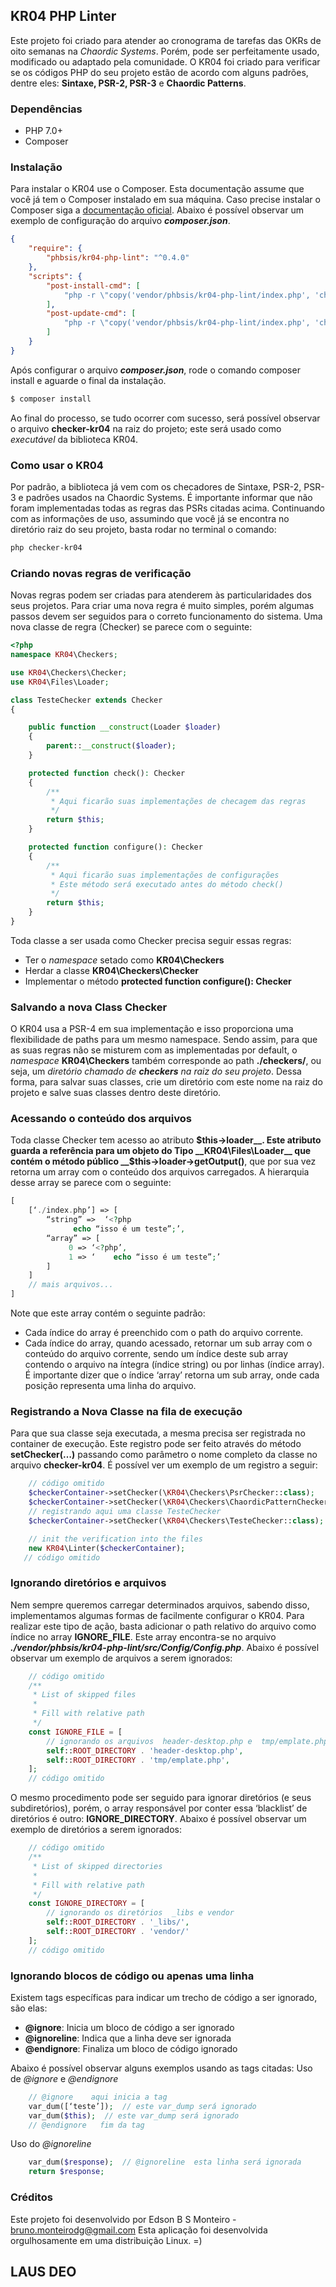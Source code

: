 ## KR04 PHP Linter

Este projeto foi criado para atender ao cronograma de tarefas das OKRs de oito semanas na *Chaordic Systems*. Porém, pode ser perfeitamente usado, modificado ou adaptado pela comunidade.
O KR04 foi criado para verificar se os códigos PHP do seu projeto estão de acordo com alguns padrões, dentre eles: __Sintaxe, PSR-2, PSR-3__ e __Chaordic Patterns__.

### Dependências

- PHP 7.0+
- Composer

### Instalação

Para instalar o KR04 use o Composer. Esta documentação assume que você já tem o Composer instalado em sua máquina. Caso precise instalar o Composer siga a [documentação oficial](https://getcomposer.org/).
Abaixo é possível observar um exemplo de configuração do arquivo *__composer.json__*.

```json
{
    "require": {
        "phbsis/kr04-php-lint": "^0.4.0"
    },
    "scripts": {
        "post-install-cmd": [
            "php -r \"copy('vendor/phbsis/kr04-php-lint/index.php', 'checker-kr04');\""
        ],
        "post-update-cmd": [
            "php -r \"copy('vendor/phbsis/kr04-php-lint/index.php', 'checker-kr04');\""
        ]
    }
}
```
Após configurar o arquivo *__composer.json__*, rode o comando composer install e aguarde o final da instalação.
```bash
$ composer install
```
Ao final do processo, se tudo ocorrer com sucesso, será possível observar o arquivo __checker-kr04__ na raiz do projeto; este será usado como *executável* da biblioteca KR04.

### Como usar o KR04

Por padrão, a biblioteca já vem com os checadores de Sintaxe, PSR-2, PSR-3 e padrões usados na Chaordic Systems. É importante informar que não foram implementadas todas as regras das PSRs citadas acima. Continuando com as informações de uso, assumindo que você já se encontra no diretório raiz do seu projeto, basta rodar no terminal o comando:
```bash
php checker-kr04
```

### Criando novas regras de verificação

Novas regras podem ser criadas para atenderem às particularidades dos seus projetos. Para criar uma nova regra é muito simples, porém algumas passos devem ser seguidos para o correto funcionamento do sistema. Uma nova classe de regra (Checker) se parece com o seguinte:
```php
<?php
namespace KR04\Checkers;

use KR04\Checkers\Checker;
use KR04\Files\Loader;

class TesteChecker extends Checker
{

    public function __construct(Loader $loader)
    {
        parent::__construct($loader);
    }

    protected function check(): Checker
    {
        /**
         * Aqui ficarão suas implementações de checagem das regras
         */
        return $this;
    }

    protected function configure(): Checker
    {
        /**
         * Aqui ficarão suas implementações de configurações
         * Este método será executado antes do método check()
         */
        return $this;
    }
}
```
Toda classe a ser usada como Checker precisa seguir essas regras:
- Ter o *namespace* setado como __KR04\Checkers__
- Herdar a classe __KR04\Checkers\Checker__
- Implementar o método __protected function configure(): Checker__

### Salvando a nova Class Checker

O KR04 usa a PSR-4 em sua implementação e isso proporciona uma flexibilidade de paths para um mesmo namespace. Sendo assim, para que as suas regras não se misturem com as implementadas por default, o *namespace* __KR04\Checkers__ também corresponde ao path __./checkers/__, ou seja, um *diretório chamado de __checkers__ na raiz do seu projeto*. Dessa forma, para salvar suas classes, crie um diretório com este  nome na raiz do projeto e salve suas classes dentro deste diretório.

### Acessando o conteúdo dos arquivos

Toda classe Checker tem acesso ao atributo __$this->loader__. Este atributo guarda a referência para um objeto do Tipo __KR04\Files\Loader__ que contém o método público __$this->loader->getOutput()__, que por sua vez retorna um array com o conteúdo dos arquivos carregados. A hierarquia desse array se parece com o seguinte:
```php
[
    [‘./index.php’] => [
        “string” =>  ‘<?php
              echo “isso é um teste”;’,
        “array” => [
             0 => ‘<?php’,
             1 => ‘    echo “isso é um teste”;’
        ]
    ]
    // mais arquivos...
]
```
Note que este array contém o seguinte padrão:
- Cada índice do array é preenchido com o path do arquivo corrente.
- Cada índice do array, quando acessado, retornar um sub array com o conteúdo do arquivo corrente, sendo um índice deste sub array contendo o arquivo na íntegra (índice string) ou por linhas (índice array). É importante dizer que o índice ‘array’ retorna um sub array, onde cada posição representa uma linha do arquivo.

### Registrando a Nova Classe na fila de execução

Para que sua classe seja executada, a mesma precisa ser registrada no container de execução. Este registro pode ser feito através do método __setChecker(…)__ passando como parâmetro o nome completo da classe no arquivo __checker-kr04__. É possível ver um exemplo de um registro a seguir:
```php
    // código omitido
    $checkerContainer->setChecker(\KR04\Checkers\PsrChecker::class);
    $checkerContainer->setChecker(\KR04\Checkers\ChaordicPatternChecker::class);
    // registrando aqui uma classe TesteChecker
    $checkerContainer->setChecker(\KR04\Checkers\TesteChecker::class);

    // init the verification into the files
    new KR04\Linter($checkerContainer);
   // código omitido
```

### Ignorando diretórios e arquivos

Nem sempre queremos carregar determinados arquivos, sabendo disso, implementamos algumas formas de facilmente configurar o KR04.
Para realizar este tipo de ação, basta adicionar o path relativo do arquivo como índice no array __IGNORE_FILE__. Este array encontra-se no arquivo __*./vendor/phbsis/kr04-php-lint/src/Config/Config.php*__. Abaixo é possível observar um exemplo de arquivos a serem ignorados:
```php
    // código omitido
    /**
     * List of skipped files
     *
     * Fill with relative path
     */
    const IGNORE_FILE = [
        // ignorando os arquivos  header-desktop.php e  tmp/emplate.php
        self::ROOT_DIRECTORY . 'header-desktop.php',
        self::ROOT_DIRECTORY . 'tmp/emplate.php',
    ];
    // código omitido
```
O mesmo procedimento pode ser seguido para ignorar diretórios (e seus subdiretórios), porém, o array responsável por conter essa ‘blacklist’ de diretórios é outro: __IGNORE_DIRECTORY__. Abaixo é possível observar um exemplo de diretórios a serem ignorados:
```php
    // código omitido
    /**
     * List of skipped directories
     *
     * Fill with relative path
     */
    const IGNORE_DIRECTORY = [
        // ignorando os diretórios  _libs e vendor
        self::ROOT_DIRECTORY . '_libs/',
        self::ROOT_DIRECTORY . 'vendor/'
    ];
    // código omitido
```

### Ignorando blocos de código ou apenas uma linha

Existem tags específicas para indicar um trecho de código a ser ignorado, são elas:
- __@ignore__: Inicia um bloco de código a ser ignorado
- __@ignoreline__: Indica que a linha deve ser ignorada
- __@endignore__: Finaliza um bloco de código ignorado

Abaixo é possível observar alguns exemplos usando as tags citadas:
Uso de *@ignore* e *@endignore*
```php
    // @ignore    aqui inicia a tag
    var_dum([‘teste’]);  // este var_dump será ignorado
    var_dum($this);  // este var_dump será ignorado
    // @endignore   fim da tag
```
Uso do *@ignoreline*
```php
    var_dum($response);  // @ignoreline  esta linha será ignorada
    return $response;
```

### Créditos

Este projeto foi desenvolvido por Edson B S Monteiro - <bruno.monteirodg@gmail.com>
Esta aplicação foi desenvolvida orgulhosamente em uma distribuição Linux. =)

## LAUS DEO